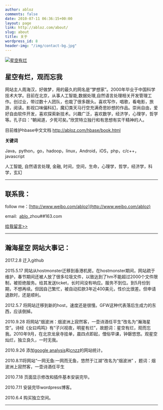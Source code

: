 ```yaml
---
author: abloz
comments: false
date: 2010-07-11 06:36:15+00:00
layout: page 
link: http://abloz.com/about/
slug: about
title: 关于
wordpress_id: 8
header-img: "/img/contact-bg.jpg"
---
```


[![星空有烂](http://abloz.com/img/about-bg.jpg)](http://abloz.com)


## 星空有烂，观而忘我


网站主人周海汉，好做梦，用的最久的网名是“梦想家”。2000年毕业于中国科学技术大学。目前在北京，从事人工智能,数据处理,自然语言处理相关开发管理工作。创过业，带过数十人团队，也栽了很多跟头。喜欢写作，唱歌，看电影，旅游，阅读。影视口味偏科幻，魔幻类天马行空充满奇思妙想的作品。崇尚自由，爱好自由软件开发，喜欢探索新技术。兴趣广泛，喜欢数学，经济学，心理学，哲学等。孔子曰：“朝闻道，夕死可矣。”欣赏特立独行和有思想有实干精神的人。

目前维护hbase中文文档 http://abloz.com/hbase/book.html

**关键词**

Java，python，go，hadoop，linux，Android，iOS，php，c/c++，javascript

人工智能, 自然语言处理, 金融, 时间，空间，生命，心理学，哲学，经济学，科学，玄幻



* * *





## 联系我：


follow me：[http://www.weibo.com/abloz](http://www.weibo.com/abloz)

email:  [ablo](mailto://ablozhou@gmail.com)_zhou##163.com

[给我留言>>](http://abloz.com/message)



* * *





## 瀚海星空 网站大事记：
2017.2.8 迁入github

2015.5.17 网站从hostmonster迁移到香港机房。在hostmonster期间，网站疏于维护，春节期间还被人放了很多垃圾文件，以致达到了hm不能超过2000个文件限制，被拒绝服务。给其发送ticket，长时间没有响应。服务不到位。到5月份到期，不想再续。但因自己繁忙，被自动扣款3年近400美元，性价比很差。但申请退款时，还是顺利。

2012.5.7 将网站迁移到新的host，速度还是很慢。GFW这种代表落后生成力的东西，应该倒掉。

2010.9.28 将网站“烟波洲：烟波洲上寂然客，一壶诗酒任平生”改名为“瀚海星空”。诗经《女曰鸡鸣》有“子兴视夜，明星有烂”，故题词：星空有烂，观而忘我。2010年9月，在北京龙泉寺挂单，晨四点即起，僧俗早课，钟磬悠悠。观星空灿烂，独立良久，一时无我。

2010.9.26 添加[google analysis](http://www.google.com/intl/zh-CN_ALL/analytics/)和[cnzz](http://new.cnzz.com/v1/login.php?siteid=2465593)的网站统计。

2010.8.11将网站“一网无鱼:一网而无鱼，悠然于江湖”改名为“烟波洲” ，题词：烟波洲上寂然客，一壶诗酒任平生

2010.7.18 页面显示修改和插件基本安装完毕。

2010.7.11 安装完毕wordpress博客。

2010.6.4 购买独立空间。

</pre>
<!-- 多说 Share start -->
</style>
<div class="ds-share"
style="text-align: right"
data-thread-key="{{page.id}}"
data-title="{{page.title}}"
data-url="{{site.url}}{{site.baseurl}}{{page.url}}"
data-images="{{ site.url }}{{site.baseurl}}/{% if page.header-img %}{{ page.header-img }}{% else %}{{ site.header-img }}{% endif %}"
data-content="{{ content | strip_html | truncate:80 }} | {{ site.SEOTitle }} " >
<hr>
</div>
<!-- 多说 Share end-->
